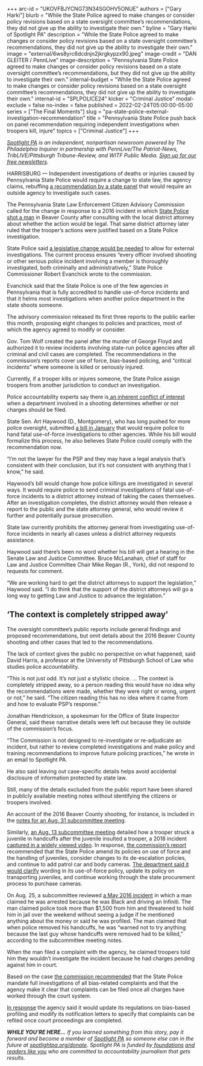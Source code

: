 +++
arc-id = "UKOVFBJYCNG73N34SGOHV5ONUE"
authors = ["Gary Harki"]
blurb = "While the State Police agreed to make changes or consider policy revisions based on a state oversight committee’s recommendations, they did not give up the ability to investigate their own."
byline = "Gary Harki of Spotlight PA"
description = "While the State Police agreed to make changes or consider policy revisions based on a state oversight committee’s recommendations, they did not give up the ability to investigate their own."
image = "external/6ws8yrc6dcdnjn2jkrgkypzx90.jpeg"
image-credit = "DAN GLEITER / PennLive"
image-description = "Pennsylvania State Police agreed to make changes or consider policy revisions based on a state oversight committee’s recommendations, but they did not give up the ability to investigate their own."
internal-budget = "While the State Police agreed to make changes or consider policy revisions based on a state oversight committee’s recommendations, they did not give up the ability to investigate their own."
internal-id = "SPLPOLICE24"
kicker = "Criminal Justice"
modal-exclude = false
no-index = false
published = 2022-02-24T05:00:00-05:00
series = ["The Final Moments"]
slug = "pa-state-police-external-investigation-recommendation"
title = "Pennsylvania State Police push back on panel recommendation requiring independent investigations when troopers kill, injure"
topics = ["Criminal Justice"]
+++

<a href="https://www.spotlightpa.org/"><i>Spotlight PA</i></a><i> is an independent, nonpartisan newsroom powered by The Philadelphia Inquirer in partnership with PennLive/The Patriot-News, TribLIVE/Pittsburgh Tribune-Review, and WITF Public Media. </i><a href="https://www.spotlightpa.org/newsletters"><i>Sign up for our free newsletters</i></a><i>.</i>

HARRISBURG — Independent investigations of deaths or injuries caused by Pennsylvania State Police would require a change to state law, the agency claims, rebuffing <a href="https://www.documentcloud.org/documents/21273033-critical-incident-report-final-report-of-the-commission-for-21-0011-p-critical-incident-with-response-by-covered-agency#document/p6/a2084155">a recommendation by a state panel</a> that would require an outside agency to investigate such cases.

The Pennsylvania State Law Enforcement Citizen Advisory Commission called for the change in response to a 2016 incident in which <a href="https://www.spotlightpa.org/news/2021/12/pennsylvania-state-police-shootings-review-investigation/">State Police shot a man</a> in Beaver County after consulting with the local district attorney about whether the action would be legal. That same district attorney later ruled that the trooper’s actions were justified based on a State Police investigation.

State Police said <a href="https://www.documentcloud.org/documents/21273033-critical-incident-report-final-report-of-the-commission-for-21-0011-p-critical-incident-with-response-by-covered-agency#document/p9/a2084156">a legislative change would be needed</a> to allow for external investigations. The current process ensures “every officer involved shooting or other serious police incident involving a member is thoroughly investigated, both criminally and administratively,” State Police Commissioner Robert Evanchick wrote to the commission.

<script src="https://www.spotlightpa.org/embed.js" async></script><div data-spl-embed-version="1" data-spl-src="https://www.spotlightpa.org/embeds/newsletter/"></div>

Evanchick said that the State Police is one of the few agencies in Pennsylvania that is fully accredited to handle use-of-force incidents and that it helms most investigations when another police department in the state shoots someone.

The advisory commission released its first three reports to the public earlier this month, proposing eight changes to policies and practices, most of which the agency agreed to modify or consider.

Gov. Tom Wolf created the panel after the murder of George Floyd and authorized it to review incidents involving state-run police agencies after all criminal and civil cases are completed. The recommendations in the commission’s reports cover use of force, bias-based policing, and “critical incidents” where someone is killed or seriously injured.

Currently, if a trooper kills or injures someone, the State Police assign troopers from another jurisdiction to conduct an investigation.

Police accountability experts say there is<a href="https://www.spotlightpa.org/news/2021/11/pa-police-killings-investigation-district-attorney-general/"> an inherent conflict of interest</a> when a department involved in a shooting determines whether or not charges should be filed.

State Sen. Art Haywood (D., Montgomery), who has long pushed for more police oversight, submitted <a href="https://www.legis.state.pa.us/CFDOCS/Legis/PN/Public/btCheck.cfm?txtType=HTM&sessYr=2021&sessInd=0&billBody=S&billTyp=B&billNbr=1026&pn=1335">a bill in January</a> that would require police to hand fatal use-of-force investigations to other agencies. While his bill would formalize this process, he also believes State Police could comply with the recommendation now.

“I’m not the lawyer for the PSP and they may have a legal analysis that’s consistent with their conclusion, but it’s not consistent with anything that I know,” he said.

Haywood’s bill would change how police killings are investigated in several ways. It would require police to send criminal investigations of fatal use-of-force incidents to a district attorney instead of taking the cases themselves. After an investigation completes, the district attorney would then release a report to the public and the state attorney general, who would review it further and potentially pursue prosecution.

State law currently prohibits the attorney general from investigating use-of-force incidents in nearly all cases unless a district attorney requests assistance.

Haywood said there’s been no word whether his bill will get a hearing in the Senate Law and Justice Committee. Bruce McLanahan, chief of staff for Law and Justice Committee Chair Mike Regan (R., York), did not respond to requests for comment.

“We are working hard to get the district attorneys to support the legislation,” Haywood said. “I do think that the support of the district attorneys will go a long way to getting Law and Justice to advance the legislation.”

## ‘The context is completely stripped away’

The oversight committee’s public reports include general findings and proposed recommendations, but omit details about the 2016 Beaver County shooting and other cases that led to the recommendations.

The lack of context gives the public no perspective on what happened, said David Harris, a professor at the University of Pittsburgh School of Law who studies police accountability.

“This is not just odd. It’s not just a stylistic choice. … The context is completely stripped away, so a person reading this would have no idea why the recommendations were made, whether they were right or wrong, urgent or not,” he said. “The citizen reading this has no idea where it came from and how to evaluate PSP’s response.”

Jonathan Hendrickson, a spokesman for the Office of State Inspector General, said these narrative details were left out because they lie outside of the commission’s focus.

“The Commission is not designed to re-investigate or re-adjudicate an incident, but rather to review completed investigations and make policy and training recommendations to improve future policing practices,” he wrote in an email to Spotlight PA.

He also said leaving out case-specific details helps avoid accidental disclosure of information protected by state law.

<script src="https://www.spotlightpa.org/embed.js" async></script><div data-spl-embed-version="1" data-spl-src="https://www.spotlightpa.org/embeds/donate/"></div>

Still, many of the details excluded from the public report have been shared in publicly available meeting notes without identifying the citizens or troopers involved.

An account of the 2016 Beaver County shooting, for instance, is included in the <a href="https://www.documentcloud.org/documents/21273031-20210831-critical-incident-review-committee-meeting-minutes-adopted-at-20210914-meeting4#document/p3/a2084148">notes for an Aug. 31 subcommittee meeting</a>.

Similarly, <a href="https://www.documentcloud.org/documents/21273029-20210813-use-of-force-review-committee-meeting-minutes-adopted-at-20210827-meeting#document/p2/a2084145">an Aug. 13 subcommittee meeting</a> detailed how a trooper struck a juvenile in handcuffs after the juvenile insulted a trooper, a 2018 incident <a href="https://www.centredaily.com/article212945094.html">captured in a widely viewed video</a>. In response, <a href="https://www.documentcloud.org/documents/21273034-use-of-force-report-final-report-of-the-commission-for-21-0001-p-use-of-force-with-response-by-covered-agency#document/p8/a2084157">the commission’s report</a> recommended that the State Police amend its policies on use of force and the handling of juveniles, consider changes to its de-escalation policies, and continue to add patrol car and body cameras. <a href="https://www.documentcloud.org/documents/21273034-use-of-force-report-final-report-of-the-commission-for-21-0001-p-use-of-force-with-response-by-covered-agency#document/p15/a2084158">The department said it would clarify</a> wording in its use-of-force policy, update its policy on transporting juveniles, and continue working through the state procurement process to purchase cameras.

On Aug. 25, a subcommittee reviewed <a href="https://www.documentcloud.org/documents/21273030-20210825-bias-based-policing-review-committee-meeting-minutes-adopted-at-20210908-meeting#document/p3/a2084147">a May 2016 incident</a> in which a man claimed he was arrested because he was Black and driving an Infiniti. The man claimed police took more than $1,500 from him and threatened to hold him in jail over the weekend without seeing a judge if he mentioned anything about the money or said he was profiled. The man claimed that when police removed his handcuffs, he was “warned not to try anything because the last guy whose handcuffs were removed had to be killed,” according to the subcommittee meeting notes.

When the man filed a complaint with the agency, he claimed troopers told him they wouldn’t investigate the incident because he had charges pending against him in court.

Based on the case <a href="https://www.documentcloud.org/documents/21273032-biased-based-policing-report-final-report-of-the-commission-for-21-0006-p-bias-based-policing-with-response-by-covered-agency#document/p7/a2084150">the commission recommended</a> that the State Police mandate full investigations of all bias-related complaints and that the agency make it clear that complaints can be filed once all charges have worked through the court system.

<a href="https://www.documentcloud.org/documents/21273032-biased-based-policing-report-final-report-of-the-commission-for-21-0006-p-bias-based-policing-with-response-by-covered-agency#document/p9/a2084153">In response</a> the agency said it would update its regulations on bias-based profiling and modify its notification letters to specify that complaints can be refiled once court proceedings are completed.

<i><b>WHILE YOU’RE HERE...</b></i><i> If you learned something from this story, pay it forward and become a member of </i><a href="https://www.spotlightpa.org/"><i>Spotlight PA</i></a><i> so someone else can in the future at </i><a href="http://spotlightpa.org/donate"><i>spotlightpa.org/donate</i></a><i>. Spotlight PA is funded by</i><a href="https://www.spotlightpa.org/support"><i> foundations</i></a><i> </i><a href="https://www.spotlightpa.org/support"><i>and readers like you</i></a><i> who are committed to accountability journalism that gets results.</i>
